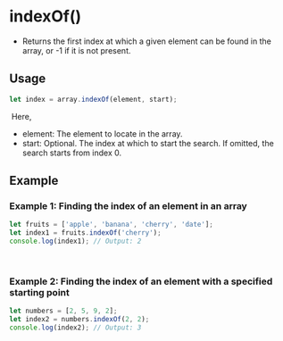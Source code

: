 # indexOf()
* Returns the first index at which a given element can be found in the array, or -1 if it is not present.
## Usage
```jsx
let index = array.indexOf(element, start);
```
​
Here,
* element: The element to locate in the array.
* start: Optional. The index at which to start the search. If omitted, the search starts from index 0.
## Example
### Example 1: Finding the index of an element in an array
```jsx
let fruits = ['apple', 'banana', 'cherry', 'date'];
let index1 = fruits.indexOf('cherry');
console.log(index1); // Output: 2
```
​
### Example 2: Finding the index of an element with a specified starting point
```jsx
let numbers = [2, 5, 9, 2];
let index2 = numbers.indexOf(2, 2);
console.log(index2); // Output: 3
```